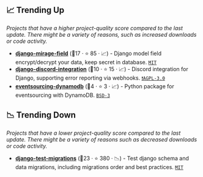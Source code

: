 ## 📈 Trending Up

_Projects that have a higher project-quality score compared to the last update. There might be a variety of reasons, such as increased downloads or code activity._

- <b><a href="https://github.com/luojilab/django-mirage-field">django-mirage-field</a></b> (🥈17 ·  ⭐ 85 · 📈) - Django model field encrypt/decrypt your data, keep secret in database. <code><a href="http://bit.ly/34MBwT8">MIT</a></code>
- <b><a href="https://github.com/Ninjaclasher/django-discord-integration">django-discord-integration</a></b> (🥉10 ·  ⭐ 15 · 📈) - Discord integration for Django, supporting error reporting via webhooks. <code><a href="http://bit.ly/3pwmjO5">❗️AGPL-3.0</a></code>
- <b><a href="https://github.com/pyeventsourcing/eventsourcing-dynamodb">eventsourcing-dynamodb</a></b> (🥉4 ·  ⭐ 3 · 📈) - Python package for eventsourcing with DynamoDB. <code><a href="http://bit.ly/3aKzpTv">BSD-3</a></code>

## 📉 Trending Down

_Projects that have a lower project-quality score compared to the last update. There might be a variety of reasons such as decreased downloads or code activity._

- <b><a href="https://github.com/wemake-services/django-test-migrations">django-test-migrations</a></b> (🥉23 ·  ⭐ 380 · 📉) - Test django schema and data migrations, including migrations order and best practices. <code><a href="http://bit.ly/34MBwT8">MIT</a></code>

